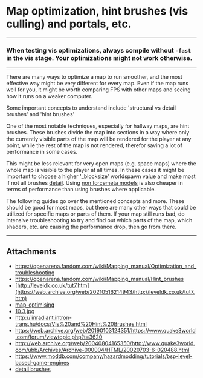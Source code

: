 # Map optimization, hint brushes (vis culling) and portals, etc.

---

### When testing vis optimizations, always compile **without** `-fast` in the vis stage. Your optimizations might not work otherwise.

---

There are many ways to optimize a map to run smoother, and the most effective way might be very different for every map. Even if the map runs well for you, it might be worth comparing FPS with other maps and seeing how it runs on a weaker computer.

Some important concepts to understand include 'structural vs detail brushes' and 'hint brushes'

One of the most notable techniques, especially for hallway maps, are hint brushes. These brushes divide the map into sections in a way where only the currently visible parts of the map will be rendered for the player at any point, while the rest of the map is not rendered, therefor saving a lot of performance in some cases.

This might be less relevant for very open maps (e.g. space maps) where the whole map is visible to the player at all times. In these cases it might be important to choose a higher '_blocksize' worldspawn value and make most if not all brushes [detail](https://ws.q3df.org/level_design/detail_brushes/ "‌"). Using [non forcemeta models](https://trello.com/c/sE516Emm/161-about-md3-models "‌") is also cheaper in terms of performance than using brushes where applicable.

The following guides go over the mentioned concepts and more. These should be good for most maps, but there are many other ways that could be utilized for specific maps or parts of them. If your map still runs bad, do intensive troubleshooting to try and find out which parts of the map, which shaders, etc. are causing the performance drop, then go from there.

---

## Attachments

- https://openarena.fandom.com/wiki/Mapping_manual/Optimization_and_troubleshooting
- https://openarena.fandom.com/wiki/Mapping_manual/Hint_brushes
- [http://leveldk.co.uk/tut7.htm](https://web.archive.org/web/20210516214943/http://leveldk.co.uk/tut7.htm)
- [map_optimising](https://ws.q3df.org/level_design/map_optimising/)
- [10.3.jpg](https://trello.com/1/cards/603427c3dbdceb744cd0d3e4/attachments/60343027f4023c13fbb7a8c9/download/10.3.jpg)
- http://linradiant.intron-trans.hu/docs/Vis%20and%20Hint%20Brushes.html
- https://web.archive.org/web/20190103124351/https://www.quake3world.com/forum/viewtopic.php?t=3620
- http://web.archive.org/web/20040804165350/http://www.quake3world.com/ubb/Archives/Archive-000004/HTML/20020703-6-020488.html
- https://www.moddb.com/company/hazardmodding/tutorials/bsp-level-based-game-engines
- [detail brushes](https://ws.q3df.org/level_design/detail_brushes/)
